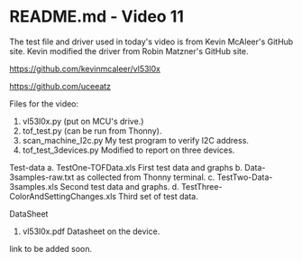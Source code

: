 # README.md - Video 11

The test file and driver used in today's video is from Kevin McAleer's GitHub site.  Kevin modified the driver from Robin Matzner's GitHub site.

https://github.com/kevinmcaleer/vl53l0x

https://github.com/uceeatz



Files for the video:
1. vl53l0x.py                                   (put on MCU's drive.)
2. tof_test.py                                  (can be run from Thonny).
3. scan_machine_I2c.py                          My test program to verify I2C address.
4. tof_test_3devices.py                         Modified to report on three devices.

Test-data
a.  TestOne-TOFData.xls                         First test data and graphs
b.  Data-3samples-raw.txt                       as collected from Thonny terminal.
c.  TestTwo-Data-3samples.xls                   Second test data and graphs.
d.  TestThree-ColorAndSettingChanges.xls        Third set of test data.

DataSheet
1. vl53l0x.pdf                                  Datasheet on the device.

link to be added soon.


